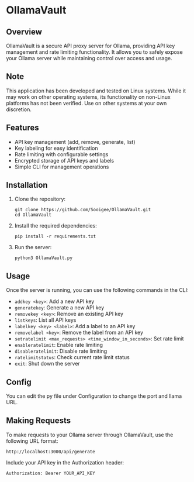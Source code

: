 # OllamaVault

## Overview

OllamaVault is a secure API proxy server for Ollama, providing API key management and rate limiting functionality. It allows you to safely expose your Ollama server while maintaining control over access and usage.

## Note

This application has been developed and tested on Linux systems. While it may work on other operating systems, its functionality on non-Linux platforms has not been verified. Use on other systems at your own discretion.

## Features

- API key management (add, remove, generate, list)
- Key labeling for easy identification
- Rate limiting with configurable settings
- Encrypted storage of API keys and labels
- Simple CLI for management operations

## Installation

1. Clone the repository:
   ```
   git clone https://github.com/Sooigee/OllamaVault.git
   cd OllamaVault
   ```

2. Install the required dependencies:
   ```
   pip install -r requirements.txt
   ```


3. Run the server:
   ```
   python3 OllamaVault.py
   ```

## Usage

Once the server is running, you can use the following commands in the CLI:

- `addkey <key>`: Add a new API key
- `generatekey`: Generate a new API key
- `removekey <key>`: Remove an existing API key
- `listkeys`: List all API keys
- `labelkey <key> <label>`: Add a label to an API key
- `removelabel <key>`: Remove the label from an API key
- `setratelimit <max_requests> <time_window_in_seconds>`: Set rate limit
- `enableratelimit`: Enable rate limiting
- `disableratelimit`: Disable rate limiting
- `ratelimitstatus`: Check current rate limit status
- `exit`: Shut down the server

## Config

You can edit the py file under Configuration to change the port and llama URL.

## Making Requests

To make requests to your Ollama server through OllamaVault, use the following URL format:

```
http://localhost:3000/api/generate
```

Include your API key in the Authorization header:

```
Authorization: Bearer YOUR_API_KEY
```

